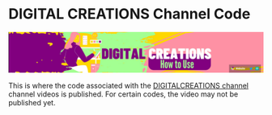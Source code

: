 # DIGITAL CREATIONS Channel Code
![](../images/YT3CA.png?raw=true)

This is where the code associated with the [DIGITALCREATIONS channel](https://www.youtube.com/channel/UCw2zUthPykuMRuOmMMHtDcw) channel videos is published. For certain codes, the video may not be published yet.
